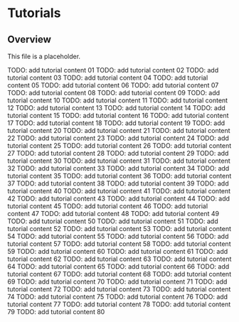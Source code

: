# Tutorials

## Overview
This file is a placeholder.

TODO: add tutorial content 01
TODO: add tutorial content 02
TODO: add tutorial content 03
TODO: add tutorial content 04
TODO: add tutorial content 05
TODO: add tutorial content 06
TODO: add tutorial content 07
TODO: add tutorial content 08
TODO: add tutorial content 09
TODO: add tutorial content 10
TODO: add tutorial content 11
TODO: add tutorial content 12
TODO: add tutorial content 13
TODO: add tutorial content 14
TODO: add tutorial content 15
TODO: add tutorial content 16
TODO: add tutorial content 17
TODO: add tutorial content 18
TODO: add tutorial content 19
TODO: add tutorial content 20
TODO: add tutorial content 21
TODO: add tutorial content 22
TODO: add tutorial content 23
TODO: add tutorial content 24
TODO: add tutorial content 25
TODO: add tutorial content 26
TODO: add tutorial content 27
TODO: add tutorial content 28
TODO: add tutorial content 29
TODO: add tutorial content 30
TODO: add tutorial content 31
TODO: add tutorial content 32
TODO: add tutorial content 33
TODO: add tutorial content 34
TODO: add tutorial content 35
TODO: add tutorial content 36
TODO: add tutorial content 37
TODO: add tutorial content 38
TODO: add tutorial content 39
TODO: add tutorial content 40
TODO: add tutorial content 41
TODO: add tutorial content 42
TODO: add tutorial content 43
TODO: add tutorial content 44
TODO: add tutorial content 45
TODO: add tutorial content 46
TODO: add tutorial content 47
TODO: add tutorial content 48
TODO: add tutorial content 49
TODO: add tutorial content 50
TODO: add tutorial content 51
TODO: add tutorial content 52
TODO: add tutorial content 53
TODO: add tutorial content 54
TODO: add tutorial content 55
TODO: add tutorial content 56
TODO: add tutorial content 57
TODO: add tutorial content 58
TODO: add tutorial content 59
TODO: add tutorial content 60
TODO: add tutorial content 61
TODO: add tutorial content 62
TODO: add tutorial content 63
TODO: add tutorial content 64
TODO: add tutorial content 65
TODO: add tutorial content 66
TODO: add tutorial content 67
TODO: add tutorial content 68
TODO: add tutorial content 69
TODO: add tutorial content 70
TODO: add tutorial content 71
TODO: add tutorial content 72
TODO: add tutorial content 73
TODO: add tutorial content 74
TODO: add tutorial content 75
TODO: add tutorial content 76
TODO: add tutorial content 77
TODO: add tutorial content 78
TODO: add tutorial content 79
TODO: add tutorial content 80